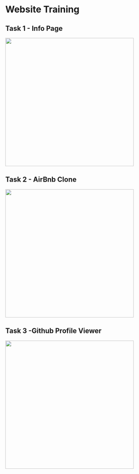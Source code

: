 # Website Training 

<h2>Task 1 - Info Page</h3>
<img width=400 alt-'Info Page' src='https://github.com/Utkarsh-Singhal-26/website-training/assets/118098216/0e14475e-af67-4bda-8f30-708fe295b83a'/>

<h2>Task 2 - AirBnb Clone</h3>
<img width=400 alt-'Info Page' src='https://github.com/Utkarsh-Singhal-26/website-training/assets/118098216/8706fc04-04d0-4db6-beb9-13d974f8686f'/>

<h2>Task 3 -Github Profile Viewer</h3>
<img width=400 alt-'Info Page' src='https://github.com/Utkarsh-Singhal-26/website-training/assets/118098216/c2964b5e-b197-4802-892c-5ae6640888ef'/>
